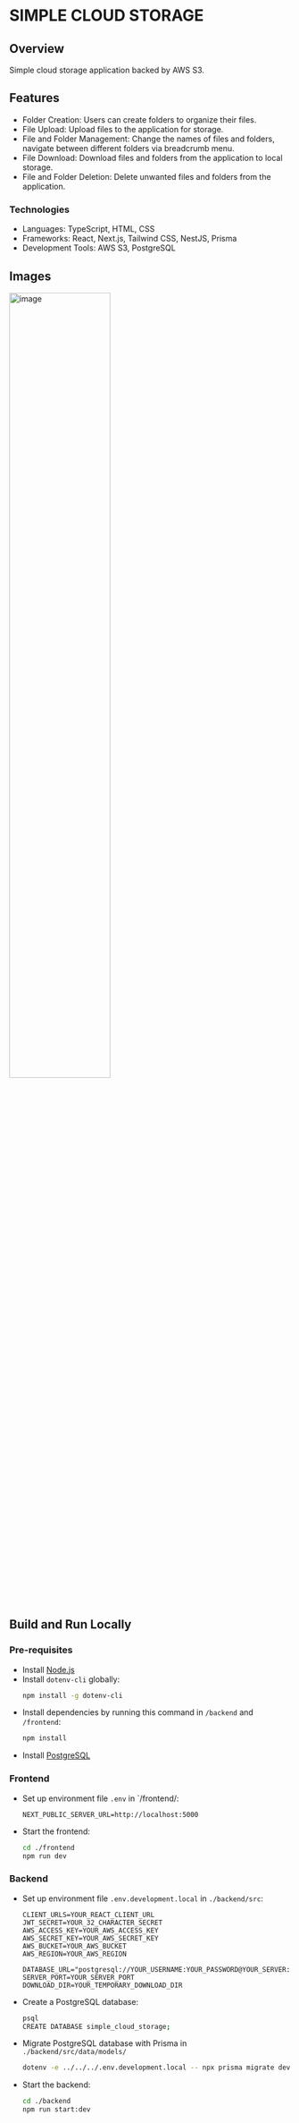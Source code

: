 # SIMPLE CLOUD STORAGE

## Overview
Simple cloud storage application backed by AWS S3.

## Features
- Folder Creation: Users can create folders to organize their files.
- File Upload: Upload files to the application for storage.
- File and Folder Management: Change the names of files and folders, navigate between different folders via breadcrumb menu.
- File Download: Download files and folders from the application to local storage.
- File and Folder Deletion: Delete unwanted files and folders from the application.

### Technologies
- Languages: TypeScript, HTML, CSS
- Frameworks: React, Next.js, Tailwind CSS, NestJS, Prisma
- Development Tools: AWS S3, PostgreSQL

## Images

<img src="https://github.com/Huy-GV/SimpleCloudStorage/assets/78300296/41e13876-a74d-4e88-a987-01655c41611e" width=60% alt="image">

## Build and Run Locally
### Pre-requisites
- Install [Node.js](https://nodejs.org/en/download/current)
- Install `dotenv-cli` globally:
    ```bash
    npm install -g dotenv-cli
    ```
- Install dependencies by running this command in `/backend` and `/frontend`:
    ```bash
    npm install
    ```
- Install [PostgreSQL](https://www.postgresql.org/download/)

### Frontend
- Set up environment file `.env` in `/frontend/:
    ```env
    NEXT_PUBLIC_SERVER_URL=http://localhost:5000
    ```
- Start the frontend:
    ```bash
    cd ./frontend
    npm run dev
    ```

### Backend
- Set up environment file `.env.development.local` in `./backend/src`:
    ```env
    CLIENT_URLS=YOUR_REACT_CLIENT_URL
    JWT_SECRET=YOUR_32_CHARACTER_SECRET
    AWS_ACCESS_KEY=YOUR_AWS_ACCESS_KEY
    AWS_SECRET_KEY=YOUR_AWS_SECRET_KEY
    AWS_BUCKET=YOUR_AWS_BUCKET
    AWS_REGION=YOUR_AWS_REGION

    DATABASE_URL="postgresql://YOUR_USERNAME:YOUR_PASSWORD@YOUR_SERVER:5432/YOUR_DATABASE_NAME"
    SERVER_PORT=YOUR_SERVER_PORT
    DOWNLOAD_DIR=YOUR_TEMPORARY_DOWNLOAD_DIR
    ```
- Create a PostgreSQL database:
    ```bash
    psql
    CREATE DATABASE simple_cloud_storage;
    ```
- Migrate PostgreSQL database with Prisma in `./backend/src/data/models/`
    ```bash
    dotenv -e ../../../.env.development.local -- npx prisma migrate dev
    ```
- Start the backend:
    ```bash
    cd ./backend
    npm run start:dev
    ```
